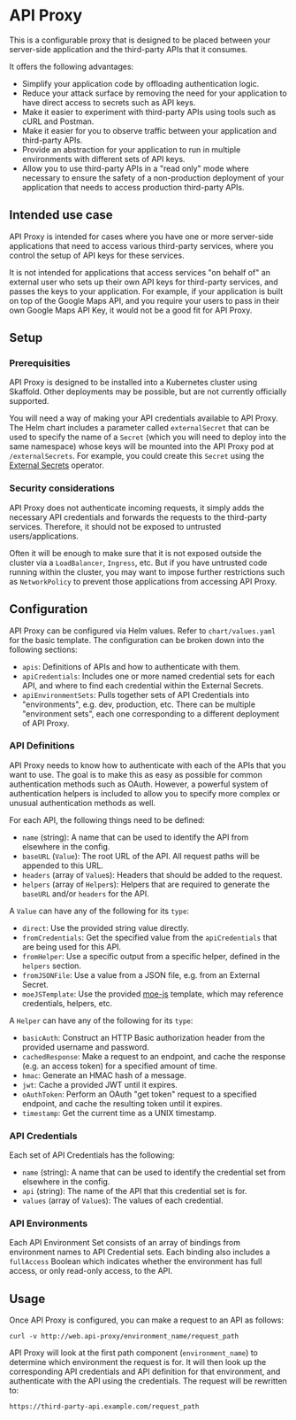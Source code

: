 # API Proxy

This is a configurable proxy that is designed to be placed between your server-side application and the third-party APIs that it consumes.

It offers the following advantages:

* Simplify your application code by offloading authentication logic.
* Reduce your attack surface by removing the need for your application to have direct access to secrets such as API keys.
* Make it easier to experiment with third-party APIs using tools such as cURL and Postman.
* Make it easier for you to observe traffic between your application and third-party APIs.
* Provide an abstraction for your application to run in multiple environments with different sets of API keys.
* Allow you to use third-party APIs in a "read only" mode where necessary to ensure the safety of a non-production deployment of your application that needs to access production third-party APIs.

## Intended use case

API Proxy is intended for cases where you have one or more server-side applications that need to access various third-party services, where you control the setup of API keys for these services.

It is not intended for applications that access services "on behalf of" an external user who sets up their own API keys for third-party services, and passes the keys to your application. For example, if your application is built on top of the Google Maps API, and you require your users to pass in their own Google Maps API Key, it would not be a good fit for API Proxy.

## Setup

### Prerequisities

API Proxy is designed to be installed into a Kubernetes cluster using Skaffold. Other deployments may be possible, but are not currently officially supported.

You will need a way of making your API credentials available to API Proxy. The Helm chart includes a parameter called `externalSecret` that can be used to specify the name of a `Secret` (which you will need to deploy into the same namespace) whose keys will be mounted into the API Proxy pod at `/externalSecrets`. For example, you could create this `Secret` using the [External Secrets](https://external-secrets.io/) operator.

### Security considerations

API Proxy does not authenticate incoming requests, it simply adds the necessary API credentials and forwards the requests to the third-party services. Therefore, it should not be exposed to untrusted users/applications.

Often it will be enough to make sure that it is not exposed outside the cluster via a `LoadBalancer`, `Ingress`, etc. But if you have untrusted code running within the cluster, you may want to impose further restrictions such as `NetworkPolicy` to prevent those applications from accessing API Proxy.

## Configuration

API Proxy can be configured via Helm values. Refer to `chart/values.yaml` for the basic template. The configuration can be broken down into the following sections:

* `apis`: Definitions of APIs and how to authenticate with them.
* `apiCredentials`: Includes one or more named credential sets for each API, and where to find each credential within the External Secrets.
* `apiEnvironmentSets`: Pulls together sets of API Credentials into "environments", e.g. dev, production, etc. There can be multiple "environment sets", each one corresponding to a different deployment of API Proxy.

### API Definitions

API Proxy needs to know how to authenticate with each of the APIs that you want to use. The goal is to make this as easy as possible for common authentication methods such as OAuth. However, a powerful system of authentication helpers is included to allow you to specify more complex or unusual authentication methods as well.

For each API, the following things need to be defined:

* `name` (string): A name that can be used to identify the API from elsewhere in the config.
* `baseURL` (`Value`): The root URL of the API. All request paths will be appended to this URL.
* `headers` (array of `Value`s): Headers that should be added to the request.
* `helpers` (array of `Helper`s): Helpers that are required to generate the `baseURL` and/or `headers` for the API.

A `Value` can have any of the following for its `type`:

* `direct`: Use the provided string value directly.
* `fromCredentials`: Get the specified value from the `apiCredentials` that are being used for this API.
* `fromHelper`: Use a specific output from a specific helper, defined in the `helpers` section.
* `fromJSONFile`: Use a value from a JSON file, e.g. from an External Secret.
* `moeJSTemplate`: Use the provided [moe-js](https://www.toptensoftware.com/moe-js/) template, which may reference credentials, helpers, etc.

A `Helper` can have any of the following for its `type`:

* `basicAuth`: Construct an HTTP Basic authorization header from the provided username and password.
* `cachedResponse`: Make a request to an endpoint, and cache the response (e.g. an access token) for a specified amount of time.
* `hmac`: Generate an HMAC hash of a message.
* `jwt`: Cache a provided JWT until it expires.
* `oAuthToken`: Perform an OAuth "get token" request to a specified endpoint, and cache the resulting token until it expires.
* `timestamp`: Get the current time as a UNIX timestamp.

### API Credentials

Each set of API Credentials has the following:

* `name` (string): A name that can be used to identify the credential set from elsewhere in the config.
* `api` (string): The name of the API that this credential set is for.
* `values` (array of `Value`s): The values of each credential.

### API Environments

Each API Environment Set consists of an array of bindings from environment names to API Credential sets. Each binding also includes a `fullAccess` Boolean which indicates whether the environment has full access, or only read-only access, to the API.

## Usage

Once API Proxy is configured, you can make a request to an API as follows:

`curl -v http://web.api-proxy/environment_name/request_path`

API Proxy will look at the first path component (`environment_name`) to determine which environment the request is for. It will then look up the corresponding API credentials and API definition for that environment, and authenticate with the API using the credentials. The request will be rewritten to:

`https://third-party-api.example.com/request_path`